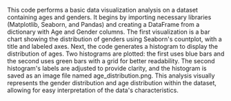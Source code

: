 This code performs a basic data visualization analysis on a dataset containing ages and genders. It begins by importing necessary libraries (Matplotlib, Seaborn, and Pandas) and creating a DataFrame from a dictionary with Age and Gender columns. The first visualization is a bar chart showing the distribution of genders using Seaborn's countplot, with a title and labeled axes. Next, the code generates a histogram to display the distribution of ages. Two histograms are plotted: the first uses blue bars and the second uses green bars with a grid for better readability. The second histogram's labels are adjusted to provide clarity, and the histogram is saved as an image file named age_distribution.png. This analysis visually represents the gender distribution and age distribution within the dataset, allowing for easy interpretation of the data's characteristics.
